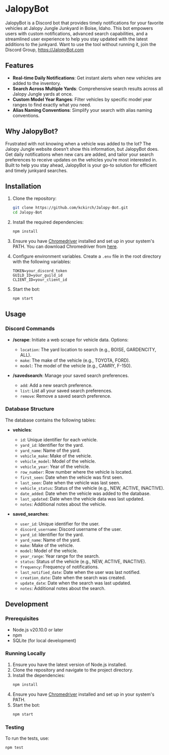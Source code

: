 # JalopyBot

JalopyBot is a Discord bot that provides timely notifications for your favorite vehicles at Jalopy Jungle Junkyard in Boise, Idaho. This bot empowers users with custom notifications, advanced search capabilities, and a streamlined user experience to help you stay updated with the latest additions to the junkyard.
Want to use the tool without running it, join the Discord Group, https://JalopyBot.com

## Features

- **Real-time Daily Notifications**: Get instant alerts when new vehicles are added to the inventory.
- **Search Across Multiple Yards**: Comprehensive search results across all Jalopy Jungle yards at once.
- **Custom Model Year Ranges**: Filter vehicles by specific model year ranges to find exactly what you need.
- **Alias Naming Conventions**: Simplify your search with alias naming conventions.

## Why JalopyBot?

Frustrated with not knowing when a vehicle was added to the lot? The Jalopy Jungle website doesn’t show this information, but JalopyBot does. Get daily notifications when new cars are added, and tailor your search preferences to receive updates on the vehicles you’re most interested in. Built to help you stay ahead, JalopyBot is your go-to solution for efficient and timely junkyard searches.

## Installation

1. Clone the repository:
    ```bash
    git clone https://github.com/kckirch/Jalopy-Bot.git
    cd Jalopy-Bot
    ```

2. Install the required dependencies:
    ```bash
    npm install
    ```

3. Ensure you have [Chromedriver](https://sites.google.com/chromium.org/driver/) installed and set up in your system's PATH. You can download Chromedriver from [here](https://sites.google.com/chromium.org/driver/downloads).

4. Configure environment variables. Create a `.env` file in the root directory with the following variables:
    ```env
    TOKEN=your_discord_token
    GUILD_ID=your_guild_id
    CLIENT_ID=your_client_id
    ```

5. Start the bot:
    ```bash
    npm start
    ```

## Usage

### Discord Commands

- **/scrape**: Initiate a web scrape for vehicle data. Options:
  - `location`: The yard location to search (e.g., BOISE, GARDENCITY, ALL).
  - `make`: The make of the vehicle (e.g., TOYOTA, FORD).
  - `model`: The model of the vehicle (e.g., CAMRY, F-150).

- **/savedsearch**: Manage your saved search preferences.
  - `add`: Add a new search preference.
  - `list`: List all your saved search preferences.
  - `remove`: Remove a saved search preference.

### Database Structure

The database contains the following tables:

- **vehicles**:
  - `id`: Unique identifier for each vehicle.
  - `yard_id`: Identifier for the yard.
  - `yard_name`: Name of the yard.
  - `vehicle_make`: Make of the vehicle.
  - `vehicle_model`: Model of the vehicle.
  - `vehicle_year`: Year of the vehicle.
  - `row_number`: Row number where the vehicle is located.
  - `first_seen`: Date when the vehicle was first seen.
  - `last_seen`: Date when the vehicle was last seen.
  - `vehicle_status`: Status of the vehicle (e.g., NEW, ACTIVE, INACTIVE).
  - `date_added`: Date when the vehicle was added to the database.
  - `last_updated`: Date when the vehicle data was last updated.
  - `notes`: Additional notes about the vehicle.

- **saved_searches**:
  - `user_id`: Unique identifier for the user.
  - `discord_username`: Discord username of the user.
  - `yard_id`: Identifier for the yard.
  - `yard_name`: Name of the yard.
  - `make`: Make of the vehicle.
  - `model`: Model of the vehicle.
  - `year_range`: Year range for the search.
  - `status`: Status of the vehicle (e.g., NEW, ACTIVE, INACTIVE).
  - `frequency`: Frequency of notifications.
  - `last_notified_date`: Date when the user was last notified.
  - `creation_date`: Date when the search was created.
  - `update_date`: Date when the search was last updated.
  - `notes`: Additional notes about the search.

## Development

### Prerequisites

- Node.js v20.10.0 or later
- npm
- SQLite (for local development)

### Running Locally

1. Ensure you have the latest version of Node.js installed.
2. Clone the repository and navigate to the project directory.
3. Install the dependencies:
    ```bash
    npm install
    ```
4. Ensure you have [Chromedriver](https://sites.google.com/chromium.org/driver/) installed and set up in your system's PATH.
5. Start the bot:
    ```bash
    npm start
    ```

### Testing

To run the tests, use:
```bash
npm test

